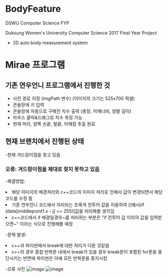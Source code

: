 # BodyFeature
DSWU Computer Science FYP

 Duksung Women's University
 Computer Science 2017 Final Year Project
 - 2D auto body measurement system

# Mirae 프로그램

## 기존 연우언니 프로그램에서 진행한 것
 - 사진 경로 지정 (imgPath 변수)  (이미지의 크기는 525x700 픽셀)
 - 콘솔창에 키 입력
 - 콘솔창에 자동으로 구해진 치수 출력 (총장, 어깨너비, 양팔 길이)
 - 마우스 클릭&드래그로 치수 측정 가능
 - 현재 머리, 양쪽 손끝, 발끝, 어깨점 추출 완료

## 현재 브랜치에서 진행된 상태
   -현재 겨드랑이점을 찾고 있음

 ### 오류: 겨드랑이점을 제대로 찾지 못하고 있음
-해결방법:
<li>해당 이미지의 배경처리와 c++코드의 이미지 처리로 인해서 값이 변경되면서 해당 코드를 수정 중</li>
<li>기존 연우언니 코드에서 처리되는 초록색 컨투어 값을 이용하여 [(예시)if (data[middlepoint1.x - j] == 255)]값을 처리해볼 생각임</li>
<li>c++코드에서 if 배경일경우~를 처리하는 부분은 "if 컨투어 값 이외의 값을 입력받으면~" 이라는 식으로 진행해볼 예정</li>

-문제 발생:
 <li>c++과 파이썬에서 break에 대한 처리가 다른 것같음</li>
 <li>c++의 경우 중첩 반복문 내에서 break가 있을 경우 break문이 포함된 for문을 중단시키는 반면에 파이썬은 아예 모든 반복문을 중지시킴</li>

-오류 사진
![image](https://user-images.githubusercontent.com/26568793/32992016-fd9df098-cd88-11e7-8c89-717804c6d4b0.png)
![image](https://user-images.githubusercontent.com/26568793/32992045-2e0c0be8-cd89-11e7-9be9-8c4d876f28fa.png)


